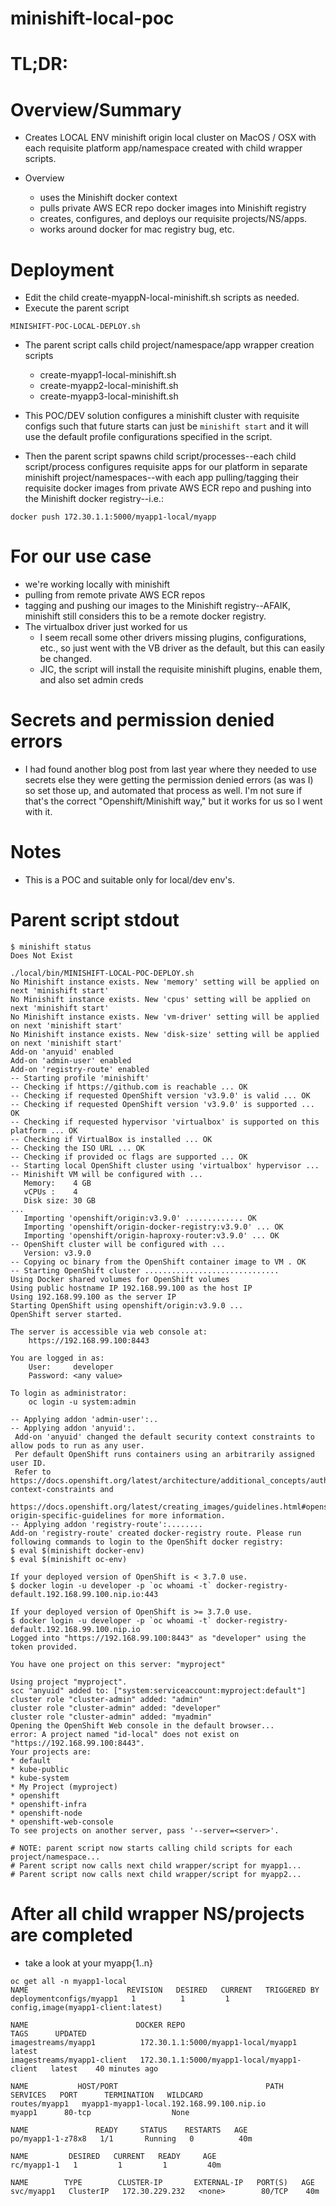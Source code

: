# minishift-local-poc

# TL;DR:
# Overview/Summary
* Creates LOCAL ENV minishift origin local cluster on MacOS / OSX with each requisite platform app/namespace created with child wrapper scripts.

* Overview
    * uses the Minishift docker context
    * pulls private AWS ECR repo docker images into Minishift registry
    * creates, configures, and deploys our requisite projects/NS/apps.
    * works around docker for mac registry bug, etc.

# Deployment
* Edit the child create-myappN-local-minishift.sh scripts as needed.
* Execute the parent script
```
MINISHIFT-POC-LOCAL-DEPLOY.sh
```

* The parent script calls child project/namespace/app wrapper creation scripts
    * create-myapp1-local-minishift.sh
    * create-myapp2-local-minishift.sh
    * create-myapp3-local-minishift.sh

* This POC/DEV solution configures a minishift cluster with requisite configs such that future starts can just be `minishift start` and it will use the default profile configurations specified in the script.
* Then the parent script spawns child script/processes--each child script/process configures requisite apps for our platform in separate minishift project/namespaces--with each app pulling/tagging their requisite docker images from private AWS ECR repo and pushing into the Minishift docker registry--i.e.:
```
docker push 172.30.1.1:5000/myapp1-local/myapp
```

# For our use case
* we're working locally with minishift
* pulling from remote private AWS ECR repos
* tagging and pushing our images to the Minishift registry--AFAIK, minishift still considers this to be a remote docker registry. 
* The virtualbox driver just worked for us
    * I seem recall some other drivers missing plugins, configurations, etc., so just went with the VB driver as the default, but this can easily be changed.
    * JIC, the script will install the requisite minishift plugins, enable them, and also set admin creds

# Secrets and permission denied errors
* I had found another blog post from last year where they needed to use secrets else they were getting the permission denied errors (as was I) so set those up, and automated that process as well.  I'm not sure if that's the correct "Openshift/Minishift way," but it works for us so I went with it.

# Notes 
* This is a POC and suitable only for local/dev env's.

# Parent script stdout
```
$ minishift status
Does Not Exist

./local/bin/MINISHIFT-LOCAL-POC-DEPLOY.sh
No Minishift instance exists. New 'memory' setting will be applied on next 'minishift start'
No Minishift instance exists. New 'cpus' setting will be applied on next 'minishift start'
No Minishift instance exists. New 'vm-driver' setting will be applied on next 'minishift start'
No Minishift instance exists. New 'disk-size' setting will be applied on next 'minishift start'
Add-on 'anyuid' enabled
Add-on 'admin-user' enabled
Add-on 'registry-route' enabled
-- Starting profile 'minishift'
-- Checking if https://github.com is reachable ... OK
-- Checking if requested OpenShift version 'v3.9.0' is valid ... OK
-- Checking if requested OpenShift version 'v3.9.0' is supported ... OK
-- Checking if requested hypervisor 'virtualbox' is supported on this platform ... OK
-- Checking if VirtualBox is installed ... OK
-- Checking the ISO URL ... OK
-- Checking if provided oc flags are supported ... OK
-- Starting local OpenShift cluster using 'virtualbox' hypervisor ...
-- Minishift VM will be configured with ...
   Memory:    4 GB
   vCPUs :    4
   Disk size: 30 GB
...
   Importing 'openshift/origin:v3.9.0' ............. OK
   Importing 'openshift/origin-docker-registry:v3.9.0' ... OK
   Importing 'openshift/origin-haproxy-router:v3.9.0' ... OK
-- OpenShift cluster will be configured with ...
   Version: v3.9.0
-- Copying oc binary from the OpenShift container image to VM . OK
-- Starting OpenShift cluster ..............................
Using Docker shared volumes for OpenShift volumes
Using public hostname IP 192.168.99.100 as the host IP
Using 192.168.99.100 as the server IP
Starting OpenShift using openshift/origin:v3.9.0 ...
OpenShift server started.

The server is accessible via web console at:
    https://192.168.99.100:8443

You are logged in as:
    User:     developer
    Password: <any value>

To login as administrator:
    oc login -u system:admin

-- Applying addon 'admin-user':..
-- Applying addon 'anyuid':.
 Add-on 'anyuid' changed the default security context constraints to allow pods to run as any user.
 Per default OpenShift runs containers using an arbitrarily assigned user ID.
 Refer to https://docs.openshift.org/latest/architecture/additional_concepts/authorization.html#security-context-constraints and
 https://docs.openshift.org/latest/creating_images/guidelines.html#openshift-origin-specific-guidelines for more information.
-- Applying addon 'registry-route':........
Add-on 'registry-route' created docker-registry route. Please run following commands to login to the OpenShift docker registry:
$ eval $(minishift docker-env)
$ eval $(minishift oc-env)

If your deployed version of OpenShift is < 3.7.0 use.
$ docker login -u developer -p `oc whoami -t` docker-registry-default.192.168.99.100.nip.io:443

If your deployed version of OpenShift is >= 3.7.0 use.
$ docker login -u developer -p `oc whoami -t` docker-registry-default.192.168.99.100.nip.io
Logged into "https://192.168.99.100:8443" as "developer" using the token provided.

You have one project on this server: "myproject"

Using project "myproject".
scc "anyuid" added to: ["system:serviceaccount:myproject:default"]
cluster role "cluster-admin" added: "admin"
cluster role "cluster-admin" added: "developer"
cluster role "cluster-admin" added: "myadmin"
Opening the OpenShift Web console in the default browser...
error: A project named "id-local" does not exist on "https://192.168.99.100:8443".
Your projects are:
* default
* kube-public
* kube-system
* My Project (myproject)
* openshift
* openshift-infra
* openshift-node
* openshift-web-console
To see projects on another server, pass '--server=<server>'.

# NOTE: parent script now starts calling child scripts for each project/namespace...
# Parent script now calls next child wrapper/script for myapp1...
# Parent script now calls next child wrapper/script for myapp2...
```

# After all child wrapper NS/projects are completed
* take a look at your myapp{1..n}
```
oc get all -n myapp1-local
NAME                      REVISION   DESIRED   CURRENT   TRIGGERED BY
deploymentconfigs/myapp1   1          1         1         config,image(myapp1-client:latest)

NAME                        DOCKER REPO                                TAGS      UPDATED
imagestreams/myapp1          172.30.1.1:5000/myapp1-local/myapp1          latest
imagestreams/myapp1-client   172.30.1.1:5000/myapp1-local/myapp1-client   latest    40 minutes ago

NAME           HOST/PORT                                 PATH      SERVICES   PORT      TERMINATION   WILDCARD
routes/myapp1   myapp1-myapp1-local.192.168.99.100.nip.io             myapp1      80-tcp                  None

NAME               READY     STATUS    RESTARTS   AGE
po/myapp1-1-z78x8   1/1       Running   0          40m

NAME         DESIRED   CURRENT   READY     AGE
rc/myapp1-1   1         1         1         40m

NAME        TYPE        CLUSTER-IP       EXTERNAL-IP   PORT(S)   AGE
svc/myapp1   ClusterIP   172.30.229.232   <none>        80/TCP    40m
```